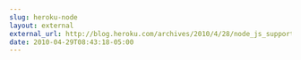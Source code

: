 ```yaml
---
slug: heroku-node
layout: external
external_url: http://blog.heroku.com/archives/2010/4/28/node_js_support_experimental/
date: 2010-04-29T08:43:18-05:00
---
```

